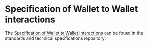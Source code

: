 # Specification of Wallet to Wallet interactions

The [Specification of Wallet to Wallet interactions](https://github.com/eu-digital-identity-wallet/eudi-doc-standards-and-technical-specifications/blob/main/docs/technical-specifications/ts9-wallet-to-wallet-interactions.md) can be found in the standards and technical specifications repository.

